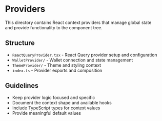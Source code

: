 # Providers

This directory contains React context providers that manage global state and provide functionality to the component tree.

## Structure

- `ReactQueryProvider.tsx` - React Query provider setup and configuration
- `WalletProvider/` - Wallet connection and state management
- `ThemeProvider/` - Theme and styling context
- `index.ts` - Provider exports and composition

## Guidelines

- Keep provider logic focused and specific
- Document the context shape and available hooks
- Include TypeScript types for context values
- Provide meaningful default values